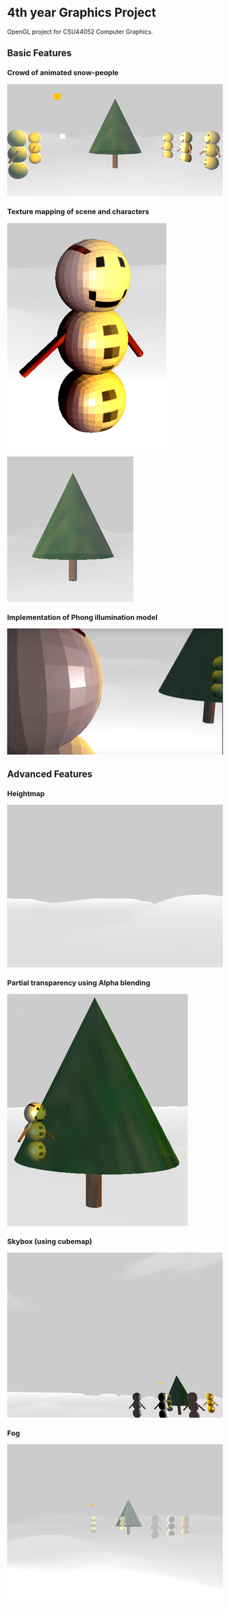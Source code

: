 # 4th year Graphics Project

OpenGL project for CSU44052 Computer Graphics.

## Basic Features

### Crowd of animated snow-people

![A crowd of snow-people stand around a simplified Christmas tree. There are a white light and an orange light visible also.](screenshots/animated_crowd.png)

### Texture mapping of scene and characters

![A snow-person is visible made up of 3 stacked spheres. The top sphere has a face made from lumps of coal, while the lower 2 spheres have a line of buttons made from coal. 2 stick arms are attached to either side of the middle sphere.](screenshots/texture_mapping_1.png)

![A Christmas tree in the shape of a cone is visible, with variations in colour between different shades of green and brown. The trunk of the tree is a brown cylinder that also shows variation in texture.](screenshots/texture_mapping_2.png)

### Implementation of Phong illumination model

![A closeup of a pink snow-person is visible. The specular highlight is visible in the middle, as well as  a broader diffuse lighting from an unseen light source. Even the parts of the snow-person that are not directly in line of sight to the light source are lit up as there is ambient lighting too.](screenshots/phong_illumination_model.png)

## Advanced Features

### Heightmap

![A group of rolling greyish-white hills is visible in front of a grey sky.](screenshots/heightmap.png)

### Partial transparency using Alpha blending

![A snow-person is visible behind a partially transparent Christmas tree that is a solid cone.](screenshots/partial_transparency.png)

### Skybox (using cubemap)

![A group of snow-people are visible gathered around a Christmas tree in the bottom right of the image while above them is the grey sky with white clouds visible.](screenshots/skybox.png)

### Fog

![A crowd of snow-people stand around a simplified Christmas tree in the distance, their colours greyed by the fog. An orange light is visible beside them, which is not affected by the fog.](screenshots/fog.png)